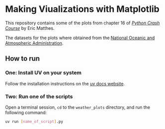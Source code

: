 # Making Viualizations with Matplotlib

This repository contains some of the plots from chapter 16 of [_Python Crash Course_](https://nostarch.com/python-crash-course-3rd-edition) by Eric Matthes.

The datasets for the plots where obtained from the [National Oceanic and Atmospheric Administration](https://www.ncdc.noaa.gov/cdo-web/).

## How to run

### One: Install UV on your system

Follow the installation instructions on the [uv docs website](https://docs.astral.sh/uv/getting-started/installation/).

### Two: Run one of the scripts

Open a terminal session, `cd` to the `weather_plots` directory, and run the following command:

```sh
uv run [name_of_script].py
```
